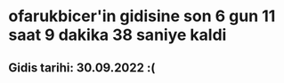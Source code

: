 # ofarukbicer'in gidisine son 6 gun 11 saat 9 dakika 38 saniye kaldi

## Gidis tarihi: 30.09.2022 :(